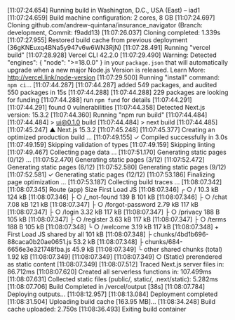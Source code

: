 [11:07:24.654] Running build in Washington, D.C., USA (East) – iad1
[11:07:24.659] Build machine configuration: 2 cores, 8 GB
[11:07:24.697] Cloning github.com/andrew-quintana/insurance_navigator (Branch: development, Commit: f9add13)
[11:07:26.037] Cloning completed: 1.339s
[11:07:27.955] Restored build cache from previous deployment (36gKNEuxq4BNa5y947v6w6WN3RjN)
[11:07:28.491] Running "vercel build"
[11:07:28.928] Vercel CLI 42.2.0
[11:07:29.490] Warning: Detected "engines": { "node": ">=18.0.0" } in your `package.json` that will automatically upgrade when a new major Node.js Version is released. Learn More: http://vercel.link/node-version
[11:07:29.500] Running "install" command: `npm ci`...
[11:07:44.287] 
[11:07:44.287] added 549 packages, and audited 550 packages in 15s
[11:07:44.288] 
[11:07:44.288] 229 packages are looking for funding
[11:07:44.288]   run `npm fund` for details
[11:07:44.291] 
[11:07:44.291] found 0 vulnerabilities
[11:07:44.358] Detected Next.js version: 15.3.2
[11:07:44.360] Running "npm run build"
[11:07:44.484] 
[11:07:44.484] > ui@0.1.0 build
[11:07:44.484] > next build
[11:07:44.485] 
[11:07:45.247]    ▲ Next.js 15.3.2
[11:07:45.248] 
[11:07:45.377]    Creating an optimized production build ...
[11:07:49.155]  ✓ Compiled successfully in 3.0s
[11:07:49.159]    Skipping validation of types
[11:07:49.159]    Skipping linting
[11:07:49.467]    Collecting page data ...
[11:07:51.170]    Generating static pages (0/12) ...
[11:07:52.470]    Generating static pages (3/12) 
[11:07:52.472]    Generating static pages (6/12) 
[11:07:52.580]    Generating static pages (9/12) 
[11:07:52.581]  ✓ Generating static pages (12/12)
[11:07:53.186]    Finalizing page optimization ...
[11:07:53.187]    Collecting build traces ...
[11:08:07.342] 
[11:08:07.345] Route (app)                                 Size  First Load JS
[11:08:07.346] ┌ ○ /                                    10.3 kB         124 kB
[11:08:07.346] ├ ○ /_not-found                            139 B         101 kB
[11:08:07.346] ├ ○ /chat                                7.08 kB         121 kB
[11:08:07.347] ├ ○ /forgot-password                     2.79 kB         117 kB
[11:08:07.347] ├ ○ /login                               3.32 kB         117 kB
[11:08:07.347] ├ ○ /privacy                               188 B         105 kB
[11:08:07.347] ├ ○ /register                            3.63 kB         117 kB
[11:08:07.347] ├ ○ /terms                                 188 B         105 kB
[11:08:07.348] └ ○ /welcome                             3.19 kB         117 kB
[11:08:07.348] + First Load JS shared by all             101 kB
[11:08:07.348]   ├ chunks/4bd1b696-88caca0b20ae0651.js  53.2 kB
[11:08:07.348]   ├ chunks/684-6656e3e321748fba.js       45.9 kB
[11:08:07.349]   └ other shared chunks (total)          1.92 kB
[11:08:07.349] 
[11:08:07.349] 
[11:08:07.349] ○  (Static)  prerendered as static content
[11:08:07.349] 
[11:08:07.512] Traced Next.js server files in: 86.712ms
[11:08:07.620] Created all serverless functions in: 107.499ms
[11:08:07.631] Collected static files (public/, static/, .next/static): 5.282ms
[11:08:07.706] Build Completed in /vercel/output [38s]
[11:08:07.784] Deploying outputs...
[11:08:12.957] 
[11:08:13.084] Deployment completed
[11:08:31.504] Uploading build cache [163.95 MB]...
[11:08:34.248] Build cache uploaded: 2.750s
[11:08:36.493] Exiting build container